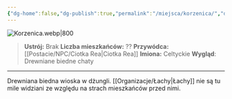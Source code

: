 ```yaml
---
{"dg-home":false,"dg-publish":true,"permalink":"/miejsca/korzenica/","dgPassFrontmatter":true}
---
```


![Korzenica.webp|800](/img/user/Vault/Grafiki/Lore/Korzenica.webp)

> **Ustrój:** Brak
> **Liczba mieszkańców:** ??
> **Przywódca:** [[Postacie/NPC/Ciotka Rea\|Ciotka Rea]]
> **Imiona:** Celtyckie
> **Wygląd**: Drewniane biedne chaty

---

Drewniana biedna wioska w dżungli. [[Organizacje/Łachy\|Łachy]] nie są tu mile widziani ze względu na strach mieszkańców przed nimi.